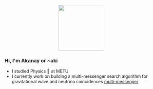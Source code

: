 <div align="center">
  <img height="150" src="https://media3.giphy.com/media/v1.Y2lkPTc5MGI3NjExbXMzenc4cGk0N3lhZXMybDQ2MTZ1OWpheG00eDdtdDN1MmplcjcwMSZlcD12MV9pbnRlcm5hbF9naWZfYnlfaWQmY3Q9cw/fYNWbjQ3ZKjQL0ZCsJ/giphy.gif"  />
</div>

### Hi, I'm Akanay or ~aki
* I studied Physics 🌌 at METU
* I currently work on building a multi-messenger search algorithm for gravitational wave and neutrino coincidences [multi-messenger](https://github.com/voidaki/multi_messenger)
